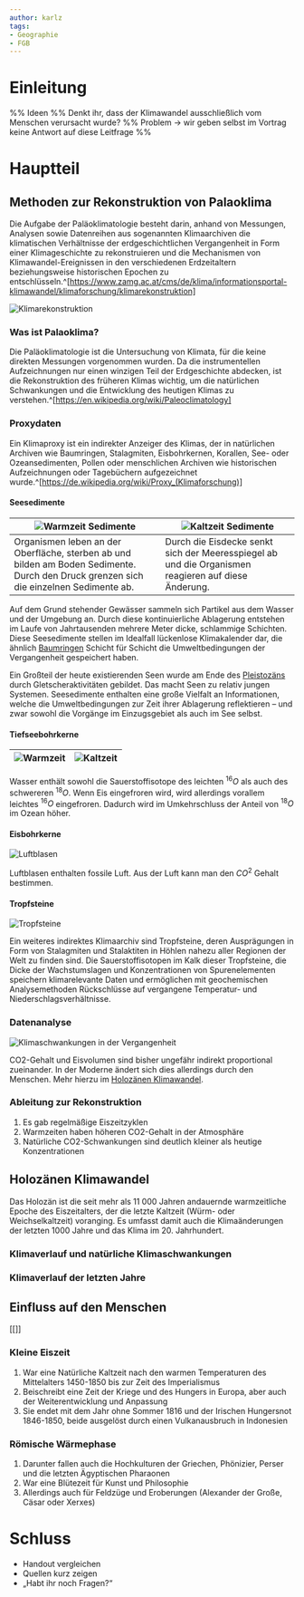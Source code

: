 ```yaml
---
author: karlz
tags:
- Geographie
- FGB
---
```


# Einleitung
%% Ideen %%
Denkt ihr, dass der Klimawandel ausschließlich vom Menschen verursacht wurde? %% Problem → wir geben selbst im Vortrag keine Antwort auf diese Leitfrage %%


# Hauptteil

## Methoden zur Rekonstruktion von Palaoklima

Die Aufgabe der Paläoklimatologie besteht darin, anhand von Messungen, Analysen sowie Datenreihen aus sogenannten Klimaarchiven die klimatischen Verhältnisse der erdgeschichtlichen Vergangenheit in Form einer Klimageschichte zu rekonstruieren und die Mechanismen von Klimawandel-Ereignissen in den verschiedenen Erdzeitaltern beziehungsweise historischen Epochen zu entschlüsseln.^[https://www.zamg.ac.at/cms/de/klima/informationsportal-klimawandel/klimaforschung/klimarekonstruktion]

![Klimarekonstruktion](Klimarekonstruktion.png)

### Was ist Palaoklima?

Die Paläoklimatologie ist die Untersuchung von Klimata, für die keine direkten Messungen vorgenommen wurden. Da die instrumentellen Aufzeichnungen nur einen winzigen Teil der Erdgeschichte abdecken, ist die Rekonstruktion des früheren Klimas wichtig, um die natürlichen Schwankungen und die Entwicklung des heutigen Klimas zu verstehen.^[https://en.wikipedia.org/wiki/Paleoclimatology]

### Proxydaten

Ein Klimaproxy ist ein indirekter Anzeiger des Klimas, der in natürlichen Archiven wie Baumringen, Stalagmiten, Eisbohrkernen, Korallen, See- oder Ozeansedimenten, Pollen oder menschlichen Archiven wie historischen Aufzeichnungen oder Tagebüchern aufgezeichnet wurde.^[https://de.wikipedia.org/wiki/Proxy_(Klimaforschung)]

#### Seesedimente

| ![Warmzeit Sedimente](Warmzeit%20Sedimente.png)                                                                                        | ![Kaltzeit Sedimente](Kaltzeit%20Sedimente.png)                                                     |
| -------------------------------------------------------------------------------------------------------------------------------------- | --------------------------------------------------------------------------------------------------- |
| Organismen leben an der Oberfläche, sterben ab und bilden am Boden Sedimente. Durch den Druck grenzen sich die einzelnen Sedimente ab. | Durch die Eisdecke senkt sich der Meeresspiegel ab und die Organismen reagieren auf diese Änderung. |

Auf dem Grund stehender Gewässer sammeln sich Partikel aus dem Wasser und der Umgebung an. Durch diese kontinuierliche Ablagerung entstehen im Laufe von Jahrtausenden mehrere Meter dicke, schlammige Schichten. Diese Seesedimente stellen im Idealfall lückenlose Klimakalender dar, die ähnlich [Baumringen](https://www.zamg.ac.at/cms/de/klima/informationsportal-klimawandel/klimaforschung/klimarekonstruktion/baumringe) Schicht für Schicht die Umweltbedingungen der Vergangenheit gespeichert haben.

Ein Großteil der heute existierenden Seen wurde am Ende des [Pleistozäns](https://www.zamg.ac.at/cms/de/klima/informationsportal-klimawandel/klimavergangenheit/palaeoklima/1-mio.-jahre) durch Gletscheraktivitäten gebildet. Das macht Seen zu relativ jungen Systemen. Seesedimente enthalten eine große Vielfalt an Informationen, welche die Umweltbedingungen zur Zeit ihrer Ablagerung reflektieren – und zwar sowohl die Vorgänge im Einzugsgebiet als auch im See selbst.

#### Tiefseebohrkerne

| ![Warmzeit](Warmzeit.png) | ![Kaltzeit](Kaltzeit.png) |
| ------------------------- | ----------------------------------------------- |


Wasser enthält sowohl die Sauerstoffisotope des leichten $^{16}O$ als auch des schwereren $^{18}O$. Wenn Eis eingefroren wird, wird allerdings vorallem leichtes $^{16}O$ eingefroren. Dadurch wird im Umkehrschluss der Anteil von $^{18}O$ im Ozean höher.

#### Eisbohrkerne

![Luftblasen](Luftblasen.png)

Luftblasen enthalten fossile Luft. Aus der Luft kann man den $CO^2$ Gehalt bestimmen.

#### Tropfsteine

![Tropfsteine](Tropfsteine.jpg)

Ein weiteres indirektes Klimaarchiv sind Tropfsteine, deren Ausprägungen in Form von Stalagmiten und Stalaktiten in Höhlen nahezu aller Regionen der Welt zu finden sind. Die Sauerstoffisotopen im Kalk dieser Tropfsteine, die Dicke der Wachstumslagen und Konzentrationen von Spurenelementen speichern klimarelevante Daten und ermöglichen mit geochemischen Analysemethoden Rückschlüsse auf vergangene Temperatur- und Niederschlagsverhältnisse.

### Datenanalyse

![Klimaschwankungen in der Vergangenheit](Klimaschwankungen%20in%20der%20Vergangenheit.png)

CO2-Gehalt und Eisvolumen sind bisher ungefähr indirekt proportional zueinander. In der Moderne ändert sich dies allerdings durch den Menschen. Mehr hierzu im [Holozänen Klimawandel](#Holozänen%20Klimawandel).

### Ableitung zur Rekonstruktion

1. Es gab regelmäßige Eiszeitzyklen
2. Warmzeiten haben höheren CO2-Gehalt in der Atmosphäre
3. Natürliche CO2-Schwankungen sind deutlich kleiner als heutige Konzentrationen

## Holozänen Klimawandel

Das Holozän ist die seit mehr als 11 000 Jahren andauernde warmzeitliche Epoche des Eiszeitalters, der die letzte Kaltzeit (Würm- oder Weichselkaltzeit) voranging. Es umfasst damit auch die Klimaänderungen der letzten 1000 Jahre und das Klima im 20. Jahrhundert.

### Klimaverlauf und natürliche Klimaschwankungen

### Klimaverlauf der letzten Jahre

## Einfluss auf den Menschen

[[]]

### Kleine Eiszeit

1. War eine Natürliche Kaltzeit nach den warmen Temperaturen des Mittelalters 1450-1850 bis zur Zeit des Imperialismus ​
2. Beischreibt eine Zeit der Kriege und des Hungers in Europa, aber auch der Weiterentwicklung und Anpassung
3. Sie endet mit dem Jahr ohne Sommer 1816 und der Irischen Hungersnot 1846-1850, beide ausgelöst durch einen Vulkanausbruch in Indonesien​

### Römische Wärmephase

1. Darunter fallen auch die Hochkulturen der Griechen, Phönizier, Perser und die letzten Ägyptischen Pharaonen​
2. War eine Blütezeit für Kunst und Philosophie ​
3. Allerdings auch für Feldzüge und Eroberungen (Alexander der Große, Cäsar oder Xerxes)

# Schluss

- Handout vergleichen
- Quellen kurz zeigen
- „Habt ihr noch Fragen?“